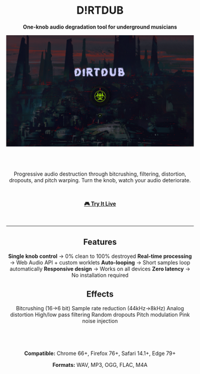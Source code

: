 <div align="center">

# D!RTDUB

**One-knob audio degradation tool for underground musicians**

<img src="assets/ss.png" alt="D!RTDUB Interface" width="600">

<br><br>

Progressive audio destruction through bitcrushing, filtering, distortion, dropouts, and pitch warping. Turn the knob, watch your audio deteriorate.

<br>

[**🎮 Try It Live**](https://bxavaby.github.io/dirtdub)

<br>

---

## Features

**Single knob control** → 0% clean to 100% destroyed
**Real-time processing** → Web Audio API + custom worklets
**Auto-looping** → Short samples loop automatically
**Responsive design** → Works on all devices
**Zero latency** → No installation required

## Effects

Bitcrushing (16→6 bit)
Sample rate reduction (44kHz→8kHz)
Analog distortion
High/low pass filtering
Random dropouts
Pitch modulation
Pink noise injection

<br>

#

**Compatible:** Chrome 66+, Firefox 76+, Safari 14.1+, Edge 79+

**Formats:** WAV, MP3, OGG, FLAC, M4A

</div>
